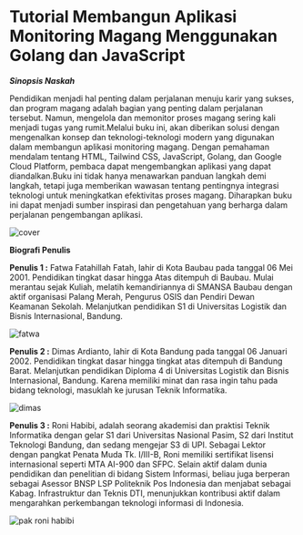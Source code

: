 # Tutorial Membangun Aplikasi Monitoring Magang Menggunakan Golang dan JavaScript

**_Sinopsis Naskah_**

Pendidikan menjadi hal penting dalam perjalanan menuju karir yang sukses, dan program magang adalah bagian yang penting dalam perjalanan tersebut. Namun, mengelola dan memonitor proses magang sering kali menjadi tugas yang rumit.Melalui buku ini, akan diberikan solusi dengan mengenalkan konsep dan teknologi-teknologi modern yang digunakan dalam membangun aplikasi monitoring magang. Dengan pemahaman mendalam tentang HTML, Tailwind CSS, JavaScript, Golang, dan Google Cloud Platform, pembaca dapat mengembangkan aplikasi yang dapat diandalkan.Buku ini tidak hanya menawarkan panduan langkah demi langkah, tetapi juga memberikan wawasan tentang pentingnya integrasi teknologi untuk meningkatkan efektivitas proses magang. Diharapkan buku ini dapat menjadi sumber inspirasi dan pengetahuan yang berharga dalam perjalanan pengembangan aplikasi.

![cover](https://github.com/bukped/bukpedp3_intermoni/assets/96001238/2a6349b8-81c6-48f4-9581-b9c5b90560de)

**Biografi Penulis**

**Penulis 1 :** Fatwa Fatahillah Fatah, lahir di Kota Baubau pada tanggal 06 Mei 2001. Pendidikan tingkat dasar hingga Atas ditempuh di Baubau. Mulai merantau sejak Kuliah, melatih kemandiriannya di SMANSA Baubau dengan aktif organisasi Palang Merah, Pengurus OSIS dan Pendiri Dewan Keamanan Sekolah. Melanjutkan pendidikan S1 di Universitas Logistik dan Bisnis Internasional, Bandung.

![fatwa](https://github.com/Fatwaff/bukpedp3_intermoni/assets/96001238/424658e1-d4a2-4a1e-ba53-d2f6969f03e1)

**Penulis 2 :** Dimas Ardianto, lahir di Kota Bandung pada tanggal 06 Januari 2002. Pendidikan tingkat dasar hingga tingkat atas ditempuh di Bandung Barat. Melanjutkan pendidikan Diploma 4 di Universitas Logistik dan Bisnis Internasional, Bandung. Karena memiliki minat dan rasa ingin tahu pada bidang teknologi, masuklah ke jurusan Teknik Informatika.

![dimas](https://github.com/Fatwaff/bukpedp3_intermoni/assets/96001238/3c7c1644-73be-472a-9878-a62f38398d90)

**Penulis 3 :** Roni Habibi, adalah seorang akademisi dan praktisi Teknik Informatika dengan gelar S1 dari Universitas Nasional Pasim, S2 dari Institut Teknologi Bandung, dan sedang mengejar S3 di UPI. Sebagai Lektor dengan pangkat Penata Muda Tk. I/III-B, Roni memiliki sertifikat lisensi internasional seperti MTA AI-900 dan SFPC. Selain aktif dalam dunia pendidikan dan penelitian di bidang Sistem Informasi, beliau juga berperan sebagai Asessor BNSP LSP Politeknik Pos Indonesia dan menjabat sebagai Kabag. Infrastruktur dan Teknis DTI, menunjukkan kontribusi aktif dalam mengarahkan perkembangan teknologi informasi di Indonesia.

![pak roni habibi](https://github.com/Fatwaff/bukpedp3_intermoni/assets/96001238/bb3b9662-ab7b-4038-b09b-593836ba702b)
